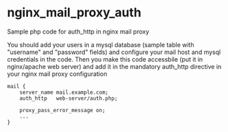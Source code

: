 # nginx_mail_proxy_auth
Sample php code for auth_http in nginx mail proxy

You should add your users in a mysql database (sample table with "username" and "password" fields) and configure your mail host and mysql credentials in the code.
Then you make this code accessbile (put it in nginx/apache web server) and add it in the mandatory auth_http directive in your nginx mail proxy configuration

```
mail {
    server_name mail.example.com;
    auth_http   web-server/auth.php;

    proxy_pass_error_message on;
    ...
}
```
